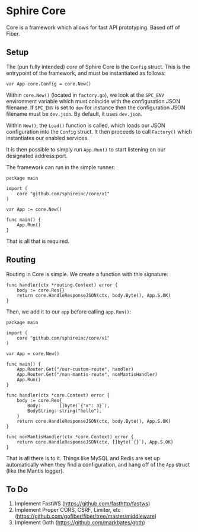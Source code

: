 # Sphire Core
Core is a framework which allows for fast API prototyping. Based off of Fiber.

## Setup

The (pun fully intended) *core* of Sphire Core is the `Config` struct. This is the entrypoint
of the framework, and must be instantiated as follows:

    var App core.Config = core.New()

Within `core.New()` (located in `factory.go`), we look at the `SPC_ENV` environment variable
which must coincide with the configuration JSON filename. If `SPC_ENV` is set to `dev` for instance
then the configuration JSON filename must be `dev.json`. By default, it uses `dev.json`. 

Within `New()`, the `Load()` function is called, which loads our JSON configuration into
the `Config` struct. It then proceeds to call `Factory()` which instantiates our enabled services.

It is then possible to simply run `App.Run()` to start listening on our designated address:port.

The framework can run in the simple runner:

    package main
    
    import (
        core "github.com/sphireinc/core/v1"
    )

    var App := core.New()

    func main() {
        App.Run()
    }

That is all that is required.

## Routing

Routing in Core is simple. We create a function with this signature:

    func handler(ctx *routing.Context) error {
        body := core.Res{}
        return core.HandleResponseJSON(ctx, body.Byte(), App.S.OK)
    }

Then, we add it to our `app` before calling `app.Run()`:

    package main
    
    import (
        core "github.com/sphireinc/core/v1"
    )
    
    var App = core.New()
    
    func main() {
        App.Router.Get("/our-custom-route", handler)
        App.Router.Get("/non-mantis-route", nonMantisHandler)
        App.Run()
    }

    func handler(ctx *core.Context) error {
        body := core.Res{
            Body:       []byte(`{"x": 3}`),
            BodyString: string("hello"),
        }
        return core.HandleResponseJSON(ctx, body.Byte(), App.S.OK)
    }

    func nonMantisHandler(ctx *core.Context) error {
        return core.HandleResponseJSON(ctx, []byte(`{}`), App.S.OK)
    }

That is all there is to it. Things like MySQL and Redis are set up automatically
when they find a configuration, and hang off of the `App` struct (like the Mantis logger).


## To Do

1. Implement FastWS (https://github.com/fasthttp/fastws)
2. Implement Proper CORS, CSRF, Limiter, etc (https://github.com/gofiber/fiber/tree/master/middleware)
3. Implement Goth (https://github.com/markbates/goth)